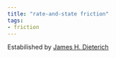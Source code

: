 ```yaml
---
title: "rate-and-state friction"
tags: 
- friction
---
```


Estabilished by [James H. Dieterich](notes/James%20H.%20Dieterich.md)